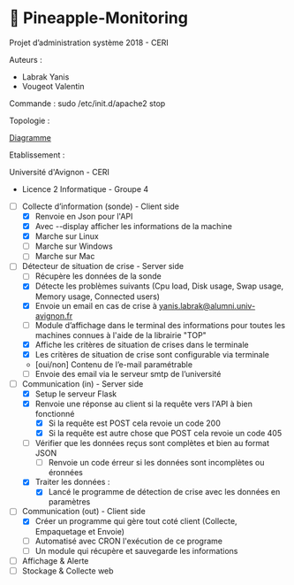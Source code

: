 # :pineapple: Pineapple-Monitoring

Projet d’administration système 2018 - CERI

Auteurs :
* Labrak Yanis
* Vougeot Valentin

Commande : sudo /etc/init.d/apache2 stop

Topologie :

[Diagramme](./mermaid-diagram.svg)

Etablissement :

Université d'Avignon - CERI
* Licence 2 Informatique - Groupe 4

- [ ] Collecte d’information (sonde) - Client side
    - [x] Renvoie en Json pour l'API
    - [x] Avec --display afficher les informations de la machine
    - [x] Marche sur Linux
    - [ ] Marche sur Windows 
    - [ ] Marche sur Mac
- [ ] Détecteur de situation de crise - Server side
    - [ ] Récupère les données de la sonde
    - [x] Détecte les problèmes suivants (Cpu load, Disk usage, Swap usage, Memory usage, Connected users)
    - [x] Envoie un email en cas de crise à yanis.labrak@alumni.univ-avignon.fr
    - [ ] Module d’affichage dans le terminal des informations pour toutes les machines connues à l'aide de la librairie "TOP"
    - [x] Affiche les critères de situation de crises dans le terminale
    - [x] Les critères de situation de crise sont configurable via terminale
    - [oui/non] Contenu de l’e-mail paramétrable
    - [ ] Envoie des email via le serveur smtp de l’université
- [ ] Communication (in)  - Server side
    - [x]  Setup le serveur Flask
    - [x]  Renvoie une réponse au client si la requête vers l'API à bien fonctionné
        - [x] Si la requête est POST cela revoie un code 200
        - [x] Si la requête est autre chose que POST cela revoie un code 405
    - [ ] Vérifier que les données reçus sont complètes et bien au format JSON
        - [ ] Renvoie un code érreur si les données sont incomplètes ou éronnées 
    - [x] Traiter les données :
        - [x] Lancé le programme de détection de crise avec les données en paramètres
- [ ] Communication (out)  - Client side
    - [x] Créer un programme qui gère tout coté client (Collecte, Empaquetage et Envoie)
    - [ ] Automatisé avec CRON l'exécution de ce programe
    - [ ] Un module qui récupère et sauvegarde les informations
- [ ] Affichage & Alerte
- [ ] Stockage & Collecte web
